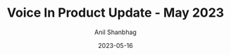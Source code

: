 ---
layout: single
title: "Voice In Product Update - May 2023"
date: 2023-05-16
category: news
author: Anil Shanbhag
thumbnail: "https://rizi97.github.io/hugo-dictanotehttps://rizi97.github.io/hugo-dictanote/assets/img/blog/featured.jpg"
---